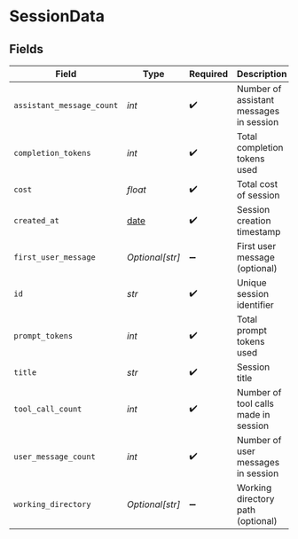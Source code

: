 # SessionData


## Fields

| Field                                                                | Type                                                                 | Required                                                             | Description                                                          |
| -------------------------------------------------------------------- | -------------------------------------------------------------------- | -------------------------------------------------------------------- | -------------------------------------------------------------------- |
| `assistant_message_count`                                            | *int*                                                                | :heavy_check_mark:                                                   | Number of assistant messages in session                              |
| `completion_tokens`                                                  | *int*                                                                | :heavy_check_mark:                                                   | Total completion tokens used                                         |
| `cost`                                                               | *float*                                                              | :heavy_check_mark:                                                   | Total cost of session                                                |
| `created_at`                                                         | [date](https://docs.python.org/3/library/datetime.html#date-objects) | :heavy_check_mark:                                                   | Session creation timestamp                                           |
| `first_user_message`                                                 | *Optional[str]*                                                      | :heavy_minus_sign:                                                   | First user message (optional)                                        |
| `id`                                                                 | *str*                                                                | :heavy_check_mark:                                                   | Unique session identifier                                            |
| `prompt_tokens`                                                      | *int*                                                                | :heavy_check_mark:                                                   | Total prompt tokens used                                             |
| `title`                                                              | *str*                                                                | :heavy_check_mark:                                                   | Session title                                                        |
| `tool_call_count`                                                    | *int*                                                                | :heavy_check_mark:                                                   | Number of tool calls made in session                                 |
| `user_message_count`                                                 | *int*                                                                | :heavy_check_mark:                                                   | Number of user messages in session                                   |
| `working_directory`                                                  | *Optional[str]*                                                      | :heavy_minus_sign:                                                   | Working directory path (optional)                                    |